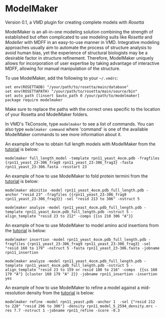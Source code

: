 # ModelMaker
Version 0.1, a VMD plugin for creating complete models with _Rosetta_

ModelMaker is an all-in-one modeling solution combining the strength of established
but often complicated to use modeling suits like _Rosetta_ and _Modeller_ with
MDFF in an easy-to-use manner in VMD. Integrative modeling approaches usually
aim to automate the process of structure analysis to avoid human bias, yet the
experience of structural biologists may be a desirable factor in structure refinement.
Therefore, ModelMaker uniquely allows for incorporation of user expertise by taking advantage of
interactive MDFF, allowing for manual manipulation of the structure.

To use ModelMaker, add the following to your `~/.vmdrc`:
```
set env(ROSETTADB) "/your/path/to/rosetta/main/database"
set env(ROSETTAPATH) "/your/path/to/rosetta/main/source/bin"
set auto_path [linsert $auto_path 0 /your/path/to/modelmaker]
package require modelmaker
```

Make sure to replace the paths with the correct ones specific to the location of
your Rosetta and ModelMaker folders.

In VMD's TkConsole, type `modelmaker` to see a list of commands. You can also
type `modelmaker command` where 'command' is one of the available ModelMaker commands
to see more information about it. 


An example of how to obtain full length models with ModelMaker from the [tutorial](http://www.ks.uiuc.edu/Training/Tutorials/science/rosetta-mdff/rosetta-mdff-tutorial-html/node4.html) is below:

```
modelmaker full_length_model -template rpn11_yeast_4ocm.pdb -fragfiles {rpn11_yeast_23-306_frag9 rpn11_yeast_23-306_frag3} -fasta rpn11_yeast_23-306.fasta -resstart 23

```

An example of how to use ModelMaker to fold
protein termini from the [tutorial](http://www.ks.uiuc.edu/Training/Tutorials/science/rosetta-mdff/rosetta-mdff-tutorial-html/node4.html) is below:

```
modelmaker abinitio -model rpn11_yeast_4ocm.pdb_full_length.pdb -anchor "resid 23" -fragfiles {{rpn11_yeast_23-306_frag9 rpn11_yeast_23-306_frag3}} -sel "resid 213 to 306" -nstruct 5

modelmaker analyze -model rpn11_yeast_4ocm.pdb_full_length.pdb -template rpn11_yeast_4ocm.pdb_full_length.pdb -nstruct 5 -align_template "resid 23 to 212" -comps {{ss 210 306 "A"}}

```
An example of how to use ModelMaker to model amino acid insertions from the [tutorial](http://www.ks.uiuc.edu/Training/Tutorials/science/rosetta-mdff/rosetta-mdff-tutorial-html/node5.html) is below:

```
modelmaker insertion -model rpn11_yeast_4ocm.pdb_full_length.pdb -fragfiles {rpn11_yeast_23-306_frag9 rpn11_yeast_23-306_frag3} -sel "resid 160 to 179" -nstruct 5 -fasta rpn11_yeast_23-306.fasta -jobname rpn11_insertion

modelmaker analyze -model rpn11_yeast_4ocm.pdb_full_length.pdb -template rpn11_yeast_4ocm.pdb_full_length.pdb -nstruct 5 -align_template "resid 23 to 159 or resid 180 to 216" -comps  {{ss 160 179 "A"} {cluster 160 179 "A" 2}} -jobname rpn11_insertion -insertion yes
```

An example of how to use ModelMaker to refine a model against a mid-resolution density from the [tutorial](http://www.ks.uiuc.edu/Training/Tutorials/science/rosetta-mdff/rosetta-mdff-tutorial-html/node6.html) is below:

```
modelmaker refine -model rpn11_yeast.pdb -anchor 1  -sel {"resid 212 to 228" "resid 296 to 306"} -density rpn11_model_5_2594_density.mrc -res 7.7 -nstruct 1 -jobname rpn11_refine -score -0.3
```
